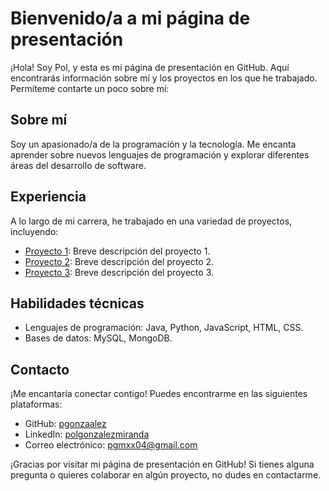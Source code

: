 # Bienvenido/a a mi página de presentación

¡Hola! Soy Pol, y esta es mi página de presentación en GitHub. Aquí encontrarás información sobre mí y los proyectos en los que he trabajado. Permíteme contarte un poco sobre mí:

## Sobre mí

Soy un apasionado/a de la programación y la tecnología. Me encanta aprender sobre nuevos lenguajes de programación y explorar diferentes áreas del desarrollo de software. 

## Experiencia

A lo largo de mi carrera, he trabajado en una variedad de proyectos, incluyendo:

- [Proyecto 1](enlace-al-proyecto-1): Breve descripción del proyecto 1.
- [Proyecto 2](enlace-al-proyecto-2): Breve descripción del proyecto 2.
- [Proyecto 3](enlace-al-proyecto-3): Breve descripción del proyecto 3.

## Habilidades técnicas

- Lenguajes de programación: Java, Python, JavaScript, HTML, CSS.
- Bases de datos: MySQL, MongoDB.

## Contacto

¡Me encantaría conectar contigo! Puedes encontrarme en las siguientes plataformas:

- GitHub: [pgonzaalez](https://github.com/pgonzaalez)
- LinkedIn: [polgonzalezmiranda](https://www.linkedin.com/in/pol-gonzalez-miranda-176221205/)
- Correo electrónico: [pgmxx04@gmail.com](mailto:pgmxx04@gmail.com)

¡Gracias por visitar mi página de presentación en GitHub! Si tienes alguna pregunta o quieres colaborar en algún proyecto, no dudes en contactarme.

